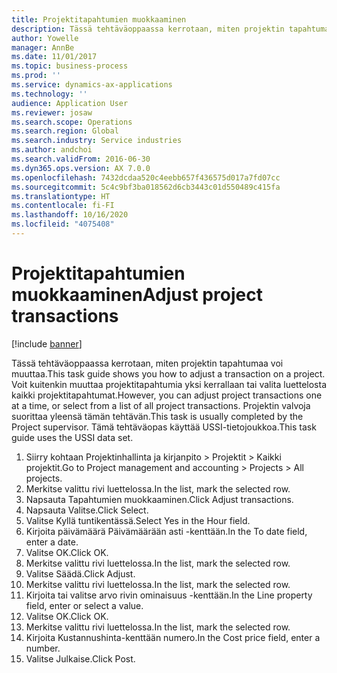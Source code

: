 ```yaml
---
title: Projektitapahtumien muokkaaminen
description: Tässä tehtäväoppaassa kerrotaan, miten projektin tapahtumaa voi muuttaa.
author: Yowelle
manager: AnnBe
ms.date: 11/01/2017
ms.topic: business-process
ms.prod: ''
ms.service: dynamics-ax-applications
ms.technology: ''
audience: Application User
ms.reviewer: josaw
ms.search.scope: Operations
ms.search.region: Global
ms.search.industry: Service industries
ms.author: andchoi
ms.search.validFrom: 2016-06-30
ms.dyn365.ops.version: AX 7.0.0
ms.openlocfilehash: 7432dcdaa520c4eebb657f436575d017a7fd07cc
ms.sourcegitcommit: 5c4c9bf3ba018562d6cb3443c01d550489c415fa
ms.translationtype: HT
ms.contentlocale: fi-FI
ms.lasthandoff: 10/16/2020
ms.locfileid: "4075408"
---
```

# <a name="adjust-project-transactions"></a><span data-ttu-id="d92f8-103">Projektitapahtumien muokkaaminen</span><span class="sxs-lookup"><span data-stu-id="d92f8-103">Adjust project transactions</span></span>

[!include [banner](../../includes/banner.md)]

<span data-ttu-id="d92f8-104">Tässä tehtäväoppaassa kerrotaan, miten projektin tapahtumaa voi muuttaa.</span><span class="sxs-lookup"><span data-stu-id="d92f8-104">This task guide shows you how to adjust a transaction on a project.</span></span> <span data-ttu-id="d92f8-105">Voit kuitenkin muuttaa projektitapahtumia yksi kerrallaan tai valita luettelosta kaikki projektitapahtumat.</span><span class="sxs-lookup"><span data-stu-id="d92f8-105">However, you can adjust project transactions one at a time, or select from a list of all project transactions.</span></span> <span data-ttu-id="d92f8-106">Projektin valvoja suorittaa yleensä tämän tehtävän.</span><span class="sxs-lookup"><span data-stu-id="d92f8-106">This task is usually completed by the Project supervisor.</span></span> <span data-ttu-id="d92f8-107">Tämä tehtäväopas käyttää USSI-tietojoukkoa.</span><span class="sxs-lookup"><span data-stu-id="d92f8-107">This task guide uses the USSI data set.</span></span>

1. <span data-ttu-id="d92f8-108">Siirry kohtaan Projektinhallinta ja kirjanpito > Projektit > Kaikki projektit.</span><span class="sxs-lookup"><span data-stu-id="d92f8-108">Go to Project management and accounting > Projects > All projects.</span></span> 
2. <span data-ttu-id="d92f8-109">Merkitse valittu rivi luettelossa.</span><span class="sxs-lookup"><span data-stu-id="d92f8-109">In the list, mark the selected row.</span></span> 
3. <span data-ttu-id="d92f8-110">Napsauta Tapahtumien muokkaaminen.</span><span class="sxs-lookup"><span data-stu-id="d92f8-110">Click Adjust transactions.</span></span> 
4. <span data-ttu-id="d92f8-111">Napsauta Valitse.</span><span class="sxs-lookup"><span data-stu-id="d92f8-111">Click Select.</span></span> 
5. <span data-ttu-id="d92f8-112">Valitse Kyllä tuntikentässä.</span><span class="sxs-lookup"><span data-stu-id="d92f8-112">Select Yes in the Hour field.</span></span> 
6. <span data-ttu-id="d92f8-113">Kirjoita päivämäärä Päivämäärään asti -kenttään.</span><span class="sxs-lookup"><span data-stu-id="d92f8-113">In the To date field, enter a date.</span></span> 
7. <span data-ttu-id="d92f8-114">Valitse OK.</span><span class="sxs-lookup"><span data-stu-id="d92f8-114">Click OK.</span></span> 
8. <span data-ttu-id="d92f8-115">Merkitse valittu rivi luettelossa.</span><span class="sxs-lookup"><span data-stu-id="d92f8-115">In the list, mark the selected row.</span></span> 
9. <span data-ttu-id="d92f8-116">Valitse Säädä.</span><span class="sxs-lookup"><span data-stu-id="d92f8-116">Click Adjust.</span></span> 
10. <span data-ttu-id="d92f8-117">Merkitse valittu rivi luettelossa.</span><span class="sxs-lookup"><span data-stu-id="d92f8-117">In the list, mark the selected row.</span></span> 
11. <span data-ttu-id="d92f8-118">Kirjoita tai valitse arvo rivin ominaisuus -kenttään.</span><span class="sxs-lookup"><span data-stu-id="d92f8-118">In the Line property field, enter or select a value.</span></span> 
12. <span data-ttu-id="d92f8-119">Valitse OK.</span><span class="sxs-lookup"><span data-stu-id="d92f8-119">Click OK.</span></span> 
13. <span data-ttu-id="d92f8-120">Merkitse valittu rivi luettelossa.</span><span class="sxs-lookup"><span data-stu-id="d92f8-120">In the list, mark the selected row.</span></span> 
14. <span data-ttu-id="d92f8-121">Kirjoita Kustannushinta-kenttään numero.</span><span class="sxs-lookup"><span data-stu-id="d92f8-121">In the Cost price field, enter a number.</span></span> 
15. <span data-ttu-id="d92f8-122">Valitse Julkaise.</span><span class="sxs-lookup"><span data-stu-id="d92f8-122">Click Post.</span></span> 
